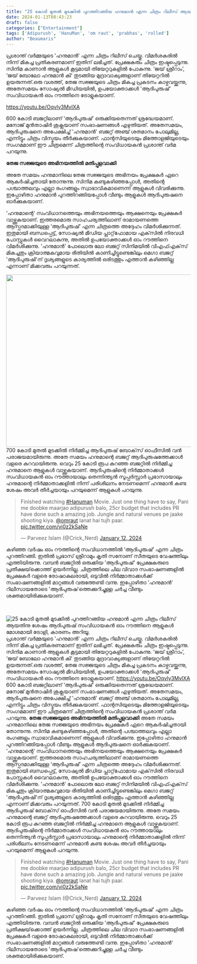 ```yaml
---
title: "25 കോടി മുതൽ മുടക്കിൽ പുറത്തിറങ്ങിയ ഹനുമാൻ എന്ന ചിത്രം റിലീസ് ആയതിനു ശേഷം ആദിപുരുഷ് സംവിധായകൻ ഓം റൗത്തിനെ ആളുകൾ മോശമായി ട്രോളി, കാരണം അറിയൂ."
date: 2024-01-13T08:43:23
draft: false
categories: ["Entertainment"]
tags: ['Adipurush', 'HanuMan', 'om raut', 'prabhas', 'rolled']
author: "Beaumaris"
---
```


പ്രശാന്ത് വർമ്മയുടെ 'ഹനുമാൻ' എന്ന ചിത്രം റിലീസ് ചെയ്തു. വിമർശകരിൽ നിന്ന് മികച്ച പ്രതികരണമാണ് ഇതിന് ലഭിച്ചത്. പ്രേക്ഷകരും ചിത്രം ഇഷ്ടപ്പെടുന്നു. സിനിമ കാണാൻ ആളുകൾ കൂട്ടമായി തിയേറ്ററുകളിൽ പോകുന്നു. ‘ജയ് ശ്രീറാം’, ‘ജയ് ബോലോ ഹനുമാൻ കി’ തുടങ്ങിയ മുദ്രാവാക്യങ്ങളാണ് തിയേറ്ററിൽ ഉയരുന്നത്.ഒരു വശത്ത്, തേജ സജ്ജയുടെ ചിത്രം മികച്ച പ്രകടനം കാഴ്ചവയ്ക്കുന്നു, അതേസമയം സോഷ്യൽ മീഡിയയിൽ, ഉപയോക്താക്കൾ 'ആദിപുരുഷ്' സംവിധായകൻ ഓം റൗത്തിനെ ട്രോളുകയാണ്.

https://youtu.be/Oqvly3MvlXA

600 കോടി ബജറ്റിലാണ് ‘ആദിപുരുഷ്’ ഒരുക്കിയതെന്നത് ശ്രദ്ധേയമാണ്. മനോജ് മുൻതാഷിർ ശുക്ലയാണ് സംഭാഷണങ്ങൾ എഴുതിയത്. അതേസമയം, ആദിപുരുഷനെ അപേക്ഷിച്ച് 'ഹനുമാൻ' ബജറ്റ് അഞ്ച് ശതമാനം പോലുമില്ല, എന്നിട്ടും ചിത്രം വിസ്മയം തീർക്കുകയാണ്. ഫാന്റസിയുടെയും മിത്തോളജിയുടെയും സംഗമമാണ് ഈ ചിത്രമെന്ന് ചിത്രത്തിന്റെ സംവിധായകൻ പ്രശാന്ത് വർമ ​​പറയുന്നു.

<strong>തേജ സജ്ജയുടെ അഭിനയത്തിൽ മതിപ്പുളവാക്കി</strong>

അതേ സമയം ഹനുമാനിലെ തേജ സജ്ജയുടെ അഭിനയം പ്രേക്ഷകർ ഏറെ ആകർഷിച്ചതായി തോന്നുന്നു. സിനിമ കണ്ടുകഴിഞ്ഞപ്പോൾ, അതിന്റെ പശ്ചാത്തലവും എല്ലാ രംഗങ്ങളും സ്വാഭാവികമാണെന്ന് ആളുകൾ വിവരിക്കുന്നു. ഇപ്പോഴിതാ ഹനുമാൻ പുറത്തിറങ്ങിയപ്പോൾ വീണ്ടും ആളുകൾ ആദിപുരുഷനെ ഓർക്കുകയാണ്.

'ഹനുമാന്റെ' സംവിധാനത്തെയും അഭിനയത്തെയും ആക്ഷനെയും പ്രേക്ഷകർ വാഴ്ത്തുകയാണ്. ഇത്തരമൊരു സാഹചര്യത്തിലാണ് രാമായണത്തെ ആസ്പദമാക്കിയുള്ള ‘ആദിപുരുഷ്’ എന്ന ചിത്രത്തെ അദ്ദേഹം വിമർശിക്കുന്നത്. ഇതുമായി ബന്ധപ്പെട്ട്, സോഷ്യൽ മീഡിയ പ്ലാറ്റ്‌ഫോമായ എക്‌സിൽ നിരവധി പോസ്റ്റുകൾ വൈറലാകുന്നു, അതിൽ ഉപയോക്താക്കൾ ഓം റൗത്തിനെ വിമർശിക്കുന്നു. 'ഹനുമാൻ' പോലൊരു ലോ ബജറ്റ് സിനിമയിൽ വിഎഫ്‌എക്‌സ് മികച്ചതും ക്രിയാത്മകവുമായ രീതിയിൽ കാണിച്ചിട്ടുണ്ടെങ്കിലും മെഗാ ബജറ്റ് 'ആദിപുരുഷി'ന് ദൃശ്യങ്ങളുടെ കാര്യത്തിൽ ഒരിടത്തും എത്താൻ കഴിഞ്ഞില്ല എന്നാണ് മിക്കവരും പറയുന്നത്.

<img class="alignnone size-full wp-image-437823" src="https://cdn.boolokam.com/articles/2024/01/fwffq.jpg" alt="" width="780" height="470" />700 കോടി മുതൽ മുടക്കിൽ നിർമ്മിച്ച ആദിപുരുഷ് ബോക്‌സ് ഓഫീസിൽ വൻ പരാജയമായിരുന്നു. അതേ സമയം ഹനുമാന്റെ ബജറ്റ് ആദിപുരുഷത്തേക്കാൾ വളരെ കുറവായിരുന്നു. വെറും 25 കോടി രൂപ കുറഞ്ഞ ബജറ്റിൽ നിർമ്മിച്ച ഹനുമാനെ ആളുകൾ വാഴ്ത്തുകയാണ്. ആദിപുരുഷിന്റെ നിർമ്മാതാക്കൾ സംവിധായകൻ ഓം റൗത്തായാലും തെന്നിന്ത്യൻ സൂപ്പർസ്റ്റാർ പ്രഭാസായാലും ഹനുമാന്റെ നിർമ്മാതാക്കളിൽ നിന്ന് പരിശീലനം നേടണമെന്ന് ഹനുമാൻ കണ്ട ശേഷം അവർ തീർച്ചയായും പറയുമെന്ന് ആളുകൾ പറയുന്നു.
<blockquote class="twitter-tweet" data-media-max-width="560">
<p dir="ltr" lang="en">Finished watching <a href="https://twitter.com/hashtag/Hanuman?src=hash&amp;ref_src=twsrc%5Etfw">#Hanuman</a> Movie. Just one thing have to say, Pani me doobke maarjao adipurush balo, 25cr budget that includes PR have done such a amazing job. Jungle and natural venues pe jaake shooting kiya. <a href="https://twitter.com/omraut?ref_src=twsrc%5Etfw">@omraut</a> lanat hai tujh paar. <a href="https://t.co/vi0z2kSaNe">pic.twitter.com/vi0z2kSaNe</a></p>
— Parveez Islam (@Crick_Nerd) <a href="https://twitter.com/Crick_Nerd/status/1745734901733929084?ref_src=twsrc%5Etfw">January 12, 2024</a></blockquote>
<script async src="https://platform.twitter.com/widgets.js" charset="utf-8"></script>

കഴിഞ്ഞ വർഷം ഓം റൗത്തിന്റെ സംവിധാനത്തിൽ ‘ആദിപുരുഷ്’ എന്ന ചിത്രം പുറത്തിറങ്ങി. ഇതിൽ പ്രഭാസ് ശ്രീറാമും കൃതി സനോണ് സീതയുടെ വേഷത്തിലും എത്തിയിരുന്നു. വമ്പൻ ബജറ്റിൽ ഒരുക്കിയ 'ആദിപുരുഷ്' പ്രേക്ഷകരുടെ പ്രതീക്ഷയ്‌ക്കൊത്ത് ഉയർന്നില്ല. ചിത്രത്തിലെ ചില വിവാദ സംഭാഷണങ്ങളിൽ പ്രേക്ഷകർ വളരെ രോഷാകുലരായി, ഒടുവിൽ നിർമ്മാതാക്കൾക്ക് സംഭാഷണങ്ങളിൽ മാറ്റങ്ങൾ വരുത്തേണ്ടി വന്നു. ഇപ്പോഴിതാ 'ഹനുമാൻ' റിലീസായതോടെ 'ആദിപുരുഷ'ത്തെക്കുറിച്ചുള്ള ചർച്ച വീണ്ടും ശക്തമായിരിക്കുകയാണ്.

&nbsp;


![25 കോടി മുതൽ മുടക്കിൽ പുറത്തിറങ്ങിയ ഹനുമാൻ എന്ന ചിത്രം റിലീസ് ആയതിനു ശേഷം ആദിപുരുഷ് സംവിധായകൻ ഓം റൗത്തിനെ ആളുകൾ മോശമായി ട്രോളി, കാരണം അറിയൂ.](https://cdn.boolokam.com/articles/2024/01/fwffq.jpg)പ്രശാന്ത് വർമ്മയുടെ 'ഹനുമാൻ' എന്ന ചിത്രം റിലീസ് ചെയ്തു. വിമർശകരിൽ നിന്ന് മികച്ച പ്രതികരണമാണ് ഇതിന് ലഭിച്ചത്. പ്രേക്ഷകരും ചിത്രം ഇഷ്ടപ്പെടുന്നു. സിനിമ കാണാൻ ആളുകൾ കൂട്ടമായി തിയേറ്ററുകളിൽ പോകുന്നു. ‘ജയ് ശ്രീറാം’, ‘ജയ് ബോലോ ഹനുമാൻ കി’ തുടങ്ങിയ മുദ്രാവാക്യങ്ങളാണ് തിയേറ്ററിൽ ഉയരുന്നത്.ഒരു വശത്ത്, തേജ സജ്ജയുടെ ചിത്രം മികച്ച പ്രകടനം കാഴ്ചവയ്ക്കുന്നു, അതേസമയം സോഷ്യൽ മീഡിയയിൽ, ഉപയോക്താക്കൾ 'ആദിപുരുഷ്' സംവിധായകൻ ഓം റൗത്തിനെ ട്രോളുകയാണ്. https://youtu.be/Oqvly3MvlXA 600 കോടി ബജറ്റിലാണ് ‘ആദിപുരുഷ്’ ഒരുക്കിയതെന്നത് ശ്രദ്ധേയമാണ്. മനോജ് മുൻതാഷിർ ശുക്ലയാണ് സംഭാഷണങ്ങൾ എഴുതിയത്. അതേസമയം, ആദിപുരുഷനെ അപേക്ഷിച്ച് 'ഹനുമാൻ' ബജറ്റ് അഞ്ച് ശതമാനം പോലുമില്ല, എന്നിട്ടും ചിത്രം വിസ്മയം തീർക്കുകയാണ്. ഫാന്റസിയുടെയും മിത്തോളജിയുടെയും സംഗമമാണ് ഈ ചിത്രമെന്ന് ചിത്രത്തിന്റെ സംവിധായകൻ പ്രശാന്ത് വർമ ​​പറയുന്നു. **തേജ സജ്ജയുടെ അഭിനയത്തിൽ മതിപ്പുളവാക്കി** അതേ സമയം ഹനുമാനിലെ തേജ സജ്ജയുടെ അഭിനയം പ്രേക്ഷകർ ഏറെ ആകർഷിച്ചതായി തോന്നുന്നു. സിനിമ കണ്ടുകഴിഞ്ഞപ്പോൾ, അതിന്റെ പശ്ചാത്തലവും എല്ലാ രംഗങ്ങളും സ്വാഭാവികമാണെന്ന് ആളുകൾ വിവരിക്കുന്നു. ഇപ്പോഴിതാ ഹനുമാൻ പുറത്തിറങ്ങിയപ്പോൾ വീണ്ടും ആളുകൾ ആദിപുരുഷനെ ഓർക്കുകയാണ്. 'ഹനുമാന്റെ' സംവിധാനത്തെയും അഭിനയത്തെയും ആക്ഷനെയും പ്രേക്ഷകർ വാഴ്ത്തുകയാണ്. ഇത്തരമൊരു സാഹചര്യത്തിലാണ് രാമായണത്തെ ആസ്പദമാക്കിയുള്ള ‘ആദിപുരുഷ്’ എന്ന ചിത്രത്തെ അദ്ദേഹം വിമർശിക്കുന്നത്. ഇതുമായി ബന്ധപ്പെട്ട്, സോഷ്യൽ മീഡിയ പ്ലാറ്റ്‌ഫോമായ എക്‌സിൽ നിരവധി പോസ്റ്റുകൾ വൈറലാകുന്നു, അതിൽ ഉപയോക്താക്കൾ ഓം റൗത്തിനെ വിമർശിക്കുന്നു. 'ഹനുമാൻ' പോലൊരു ലോ ബജറ്റ് സിനിമയിൽ വിഎഫ്‌എക്‌സ് മികച്ചതും ക്രിയാത്മകവുമായ രീതിയിൽ കാണിച്ചിട്ടുണ്ടെങ്കിലും മെഗാ ബജറ്റ് 'ആദിപുരുഷി'ന് ദൃശ്യങ്ങളുടെ കാര്യത്തിൽ ഒരിടത്തും എത്താൻ കഴിഞ്ഞില്ല എന്നാണ് മിക്കവരും പറയുന്നത്. 700 കോടി മുതൽ മുടക്കിൽ നിർമ്മിച്ച ആദിപുരുഷ് ബോക്‌സ് ഓഫീസിൽ വൻ പരാജയമായിരുന്നു. അതേ സമയം ഹനുമാന്റെ ബജറ്റ് ആദിപുരുഷത്തേക്കാൾ വളരെ കുറവായിരുന്നു. വെറും 25 കോടി രൂപ കുറഞ്ഞ ബജറ്റിൽ നിർമ്മിച്ച ഹനുമാനെ ആളുകൾ വാഴ്ത്തുകയാണ്. ആദിപുരുഷിന്റെ നിർമ്മാതാക്കൾ സംവിധായകൻ ഓം റൗത്തായാലും തെന്നിന്ത്യൻ സൂപ്പർസ്റ്റാർ പ്രഭാസായാലും ഹനുമാന്റെ നിർമ്മാതാക്കളിൽ നിന്ന് പരിശീലനം നേടണമെന്ന് ഹനുമാൻ കണ്ട ശേഷം അവർ തീർച്ചയായും പറയുമെന്ന് ആളുകൾ പറയുന്നു. 

> Finished watching [#Hanuman](https://twitter.com/hashtag/Hanuman?src=hash&ref_src=twsrc%5Etfw) Movie. Just one thing have to say, Pani me doobke maarjao adipurush balo, 25cr budget that includes PR have done such a amazing job. Jungle and natural venues pe jaake shooting kiya. [@omraut](https://twitter.com/omraut?ref_src=twsrc%5Etfw) lanat hai tujh paar. [pic.twitter.com/vi0z2kSaNe](https://t.co/vi0z2kSaNe)
> 
> — Parveez Islam (@Crick_Nerd) [January 12, 2024](https://twitter.com/Crick_Nerd/status/1745734901733929084?ref_src=twsrc%5Etfw)

കഴിഞ്ഞ വർഷം ഓം റൗത്തിന്റെ സംവിധാനത്തിൽ ‘ആദിപുരുഷ്’ എന്ന ചിത്രം പുറത്തിറങ്ങി. ഇതിൽ പ്രഭാസ് ശ്രീറാമും കൃതി സനോണ് സീതയുടെ വേഷത്തിലും എത്തിയിരുന്നു. വമ്പൻ ബജറ്റിൽ ഒരുക്കിയ 'ആദിപുരുഷ്' പ്രേക്ഷകരുടെ പ്രതീക്ഷയ്‌ക്കൊത്ത് ഉയർന്നില്ല. ചിത്രത്തിലെ ചില വിവാദ സംഭാഷണങ്ങളിൽ പ്രേക്ഷകർ വളരെ രോഷാകുലരായി, ഒടുവിൽ നിർമ്മാതാക്കൾക്ക് സംഭാഷണങ്ങളിൽ മാറ്റങ്ങൾ വരുത്തേണ്ടി വന്നു. ഇപ്പോഴിതാ 'ഹനുമാൻ' റിലീസായതോടെ 'ആദിപുരുഷ'ത്തെക്കുറിച്ചുള്ള ചർച്ച വീണ്ടും ശക്തമായിരിക്കുകയാണ്. 
